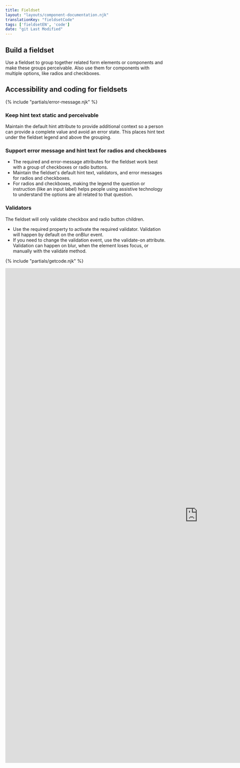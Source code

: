 ```yaml
---
title: Fieldset
layout: "layouts/component-documentation.njk"
translationKey: "fieldsetCode"
tags: ['fieldsetEN', 'code']
date: "git Last Modified"
---
```


## Build a fieldset

Use a fieldset to group together related form elements or components and make these groups perceivable. Also use them for components with multiple options, like radios and checkboxes.

## Accessibility and coding for fieldsets

{% include "partials/error-message.njk" %}

### Keep hint text static and perceivable

Maintain the default hint attribute to provide additional context so a person can provide a complete value and avoid an error state. This places hint text under the fieldset legend and above the grouping.

### Support error message and hint text for radios and checkboxes

- The required and error-message attributes for the fieldset work best with a group of checkboxes or radio buttons.
- Maintain the fieldset's default hint text, validators, and error messages for radios and checkboxes.
- For radios and checkboxes, making the legend the question or instruction (like an input label) helps people using assistive technology to understand the options are all related to that question.

### Validators

The fieldset will only validate checkbox and radio button children.

- Use the required property to activate  the required validator. Validation will happen by default on the onBlur event.
- If you need to change the validation event, use the validate-on attribute. Validation can happen on blur, when the element loses focus, or manually with the validate method.

{% include "partials/getcode.njk" %}

<iframe
  title="Overview of gcds-fieldset properties and events."
  src="https://cds-snc.github.io/gcds-components/?path=/docs/components-fieldset--default&viewMode=docs&shortcuts=false&singleStory=true"
  width="1200"
  height="1540"
  style="display: block; margin: 0 auto;"
  frameBorder="0"
></iframe>
